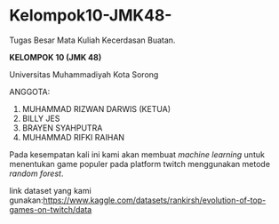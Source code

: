 # Kelompok10-JMK48-

Tugas Besar Mata Kuliah Kecerdasan Buatan.

**KELOMPOK 10 (JMK 48)**

Universitas Muhammadiyah Kota Sorong

ANGGOTA: 

1.   MUHAMMAD RIZWAN DARWIS (KETUA)
2.   BILLY JES
3.   BRAYEN SYAHPUTRA
4.   MUHAMMAD RIFKI RAIHAN

Pada kesempatan kali ini kami akan membuat *machine learning* untuk menentukan game populer pada platform twitch menggunakan metode *random forest*.

link dataset yang kami gunakan:https://www.kaggle.com/datasets/rankirsh/evolution-of-top-games-on-twitch/data


